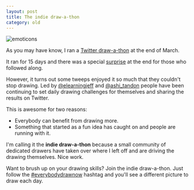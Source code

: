 ```yaml
---
layout: post
title: The indie draw-a-thon
category: old
---
```


<img src="https://pbs.twimg.com/media/CCaj1wKW0AAA7Pf.jpg" alt="emoticons">

As you may have know, I ran a [Twitter draw-a-thon](http://blair.rorani.com/twitter-drawathon) at the end of March.

It ran for 15 days and there was a special [surprise](http://blair.rorani.com/drawathon-day-16) at the end for those who followed along.

However, it turns out some tweeps enjoyed it so much that they couldn't stop drawing. Led by [@elearningjeff](http://twitter.com/elearningjeff) and [@ashi_tandon](http://twitter.com/ashi_tandon) people have been continuing to set daily drawing challenges for themselves and sharing the results on Twitter.

This is awesome for two reasons:

* Everybody can benefit from drawing more.
* Something that started as a fun idea has caught on and people are running with it.

I'm calling it the **indie draw-a-thon** because a small community of dedicated drawers have taken over where I left off and are driving the drawing themselves. Nice work.

Want to brush up on your drawing skills? Join the indie draw-a-thon. Just follow the [#everybodydrawnow](http://twitter.com/hashtag/everybodydrawnow) hashtag and you'll see a different picture to draw each day.
